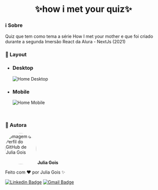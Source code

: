 <h1 align="center">✨how i met your quiz✨ </h1>

### ℹ️ Sobre

Quiz que tem como tema a série How I met your mother e que foi criado durante a segunda Imersão React da Alura - NextJs (2021)

### 🎨 Layout
<ul>
  <li> <h3> Desktop </h3> </li>
  <img src="https://i.ibb.co/JQmYk3h/Screenshot-from-2021-02-05-18-39-08.png" alt="Home Desktop" border="0">
  <li> <h3> Mobile </h3> </li>
  <img src="https://i.ibb.co/n7wSsF8/Screenshot-from-2021-02-05-18-43-08.png" alt="Home Mobile" border="0">
</ul>

<br />

### 👩 Autora
 <img style="border-radius: 50%;" src="https://avatars.githubusercontent.com/u/33931791?s=400&u=a618832937532c0d6f7ae48312681067974cbe2b&v=4" width="100px;" alt="Imagem do Perfil do GitHub de Julia Gois"/>
 <b>Julia Gois</b>

Feito com ❤️ por Julia Gois ✨

[![Linkedin Badge](https://img.shields.io/badge/-Julia-blue?style=flat-square&logo=Linkedin&logoColor=white&link=https://www.linkedin.com/in/goisjulia/)](https://www.linkedin.com/in/goisjulia/) 
[![Gmail Badge](https://img.shields.io/badge/-goisjulia@gmail.com-c14438?style=flat-square&logo=Gmail&logoColor=white&link=goisjulia@gmail.com)](mailto:goisjulia@gmail.com)
